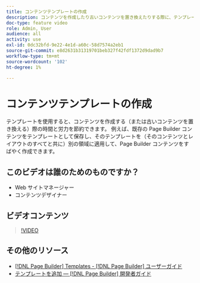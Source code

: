```yaml
---
title: コンテンツテンプレートの作成
description: コンテンツを作成したり古いコンテンツを置き換えたりする際に、テンプレートが時間と労力を節約する方法を説明します。
doc-type: feature video
role: Admin, User
audience: all
activity: use
exl-id: 0dc32bfd-9e22-4e1d-a60c-58d7574a2eb1
source-git-commit: e8d2631b31319701beb327f42fdf1372d9dad9b7
workflow-type: tm+mt
source-wordcount: '102'
ht-degree: 1%

---
```


# コンテンツテンプレートの作成

テンプレートを使用すると、コンテンツを作成する（または古いコンテンツを置き換える）際の時間と労力を節約できます。 例えば、既存の Page Builder コンテンツをテンプレートとして保存し、そのテンプレートを（そのコンテンツとレイアウトのすべてと共に）別の領域に適用して、Page Builder コンテンツをすばやく作成できます。

## このビデオは誰のためのものですか？

- Web サイトマネージャー
- コンテンツデザイナー

## ビデオコンテンツ

>[!VIDEO](https://video.tv.adobe.com/v/343787?quality=12&learn=on)

## その他のリソース

- [[!DNL Page Builder] Templates - [!DNL Page Builder] ユーザーガイド](https://experienceleague.adobe.com/docs/commerce-admin/page-builder/templates.html)
- [テンプレートを追加 — [!DNL Page Builder] 開発者ガイド](https://developer.adobe.com/commerce/frontend-core/page-builder/content-types/create/add-templates/)
